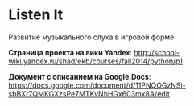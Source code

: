 Listen It
=================================
Развитие музыкального слуха в игровой форме

**Страница проекта на вики Yandex**:
http://school-wiki.yandex.ru/shad/ekb/courses/fall2014/python/p1

**Документ с описанием на Google.Docs**: 
 https://docs.google.com/document/d/11PNQOGzNSi-sbBXr7QMKGXzsPe7MTKvNhHGx603mx8A/edit
